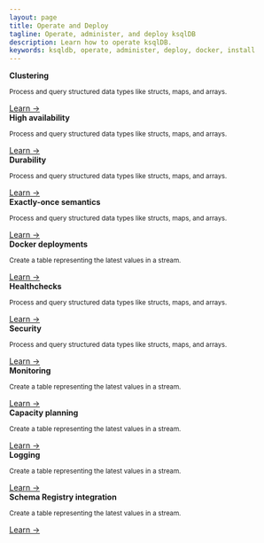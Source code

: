 ```yaml
---
layout: page
title: Operate and Deploy
tagline: Operate, administer, and deploy ksqlDB
description: Learn how to operate ksqlDB.
keywords: ksqldb, operate, administer, deploy, docker, install
---
```


<div class="cards">
  <div class="card operations">
    <strong>Clustering</strong>
    <p class="card-body"><small>Process and query structured data types like structs, maps, and arrays.</small></p>
    <a href="/how-to-guides/query-structured-data">Learn →</a>
  </div>

  <div class="card operations">
    <strong>High availability</strong>
    <p class="card-body"><small>Process and query structured data types like structs, maps, and arrays.</small></p>
    <a href="/how-to-guides/query-structured-data">Learn →</a>
  </div>
</div>

<div class="cards">
  <div class="card operations">
    <strong>Durability</strong>
    <p class="card-body"><small>Process and query structured data types like structs, maps, and arrays.</small></p>
    <a href="/how-to-guides/query-structured-data">Learn →</a>
  </div>

  <div class="card operations">
    <strong>Exactly-once semantics</strong>
    <p class="card-body"><small>Process and query structured data types like structs, maps, and arrays.</small></p>
    <a href="/how-to-guides/query-structured-data">Learn →</a>
  </div>
</div>

<div class="cards">
  <div class="card operations">
    <strong>Docker deployments</strong>
    <p class="card-body"><small>Create a table representing the latest values in a stream.</small></p>
    <a href="/how-to-guides/convert-changelog-to-table">Learn →</a>
  </div>

  <div class="card operations">
    <strong>Healthchecks</strong>
    <p class="card-body"><small>Process and query structured data types like structs, maps, and arrays.</small></p>
    <a href="/how-to-guides/query-structured-data">Learn →</a>
  </div>
</div>

<div class="cards">
  <div class="card operations">
    <strong>Security</strong>
    <p class="card-body"><small>Process and query structured data types like structs, maps, and arrays.</small></p>
    <a href="/how-to-guides/query-structured-data">Learn →</a>
  </div>

  <div class="card operations">
    <strong>Monitoring</strong>
    <p class="card-body"><small>Create a table representing the latest values in a stream.</small></p>
    <a href="/how-to-guides/convert-changelog-to-table">Learn →</a>
  </div>

  <div class="card operations">
    <strong>Capacity planning</strong>
    <p class="card-body"><small>Create a table representing the latest values in a stream.</small></p>
    <a href="/how-to-guides/convert-changelog-to-table">Learn →</a>
  </div>
</div>

<div class="cards">
  <div class="card operations">
    <strong>Logging</strong>
    <p class="card-body"><small>Create a table representing the latest values in a stream.</small></p>
    <a href="/how-to-guides/convert-changelog-to-table">Learn →</a>
  </div>

  <div class="card operations">
    <strong>Schema Registry integration</strong>
    <p class="card-body"><small>Create a table representing the latest values in a stream.</small></p>
    <a href="/how-to-guides/convert-changelog-to-table">Learn →</a>
  </div>
</div>